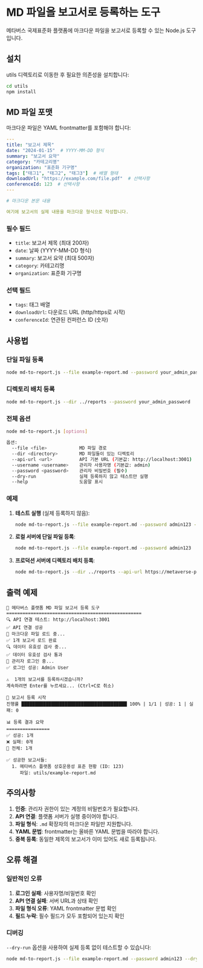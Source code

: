 # MD 파일을 보고서로 등록하는 도구

메타버스 국제표준화 플랫폼에 마크다운 파일을 보고서로 등록할 수 있는 Node.js 도구입니다.

## 설치

utils 디렉토리로 이동한 후 필요한 의존성을 설치합니다:

```bash
cd utils
npm install
```

## MD 파일 포맷

마크다운 파일은 YAML frontmatter를 포함해야 합니다:

```yaml
---
title: "보고서 제목"
date: "2024-01-15"  # YYYY-MM-DD 형식
summary: "보고서 요약"
category: "카테고리명"
organization: "표준화 기구명"
tags: ["태그1", "태그2", "태그3"]  # 배열 형태
downloadUrl: "https://example.com/file.pdf"  # 선택사항
conferenceId: 123  # 선택사항
---

# 마크다운 본문 내용

여기에 보고서의 실제 내용을 마크다운 형식으로 작성합니다.
```

### 필수 필드
- `title`: 보고서 제목 (최대 200자)
- `date`: 날짜 (YYYY-MM-DD 형식)
- `summary`: 보고서 요약 (최대 500자)
- `category`: 카테고리명
- `organization`: 표준화 기구명

### 선택 필드
- `tags`: 태그 배열
- `downloadUrl`: 다운로드 URL (http/https로 시작)
- `conferenceId`: 연관된 컨퍼런스 ID (숫자)

## 사용법

### 단일 파일 등록

```bash
node md-to-report.js --file example-report.md --password your_admin_password
```

### 디렉토리 배치 등록

```bash
node md-to-report.js --dir ../reports --password your_admin_password
```

### 전체 옵션

```bash
node md-to-report.js [options]

옵션:
  --file <file>            MD 파일 경로
  --dir <directory>        MD 파일들이 있는 디렉토리
  --api-url <url>          API 기본 URL (기본값: http://localhost:3001)
  --username <username>    관리자 사용자명 (기본값: admin)
  --password <password>    관리자 비밀번호 (필수)
  --dry-run                실제 등록하지 않고 테스트만 실행
  --help                   도움말 표시
```

### 예제

1. **테스트 실행** (실제 등록하지 않음):
   ```bash
   node md-to-report.js --file example-report.md --password admin123 --dry-run
   ```

2. **로컬 서버에 단일 파일 등록**:
   ```bash
   node md-to-report.js --file example-report.md --password admin123
   ```

3. **프로덕션 서버에 디렉토리 배치 등록**:
   ```bash
   node md-to-report.js --dir ../reports --api-url https://metaverse-platform.com --password admin123
   ```

## 출력 예제

```
📝 메타버스 플랫폼 MD 파일 보고서 등록 도구
==================================================
🔍 API 연결 테스트: http://localhost:3001
✅ API 연결 성공
📄 마크다운 파일 로드 중...
✅ 1개 보고서 로드 완료
🔍 데이터 유효성 검사 중...
✅ 데이터 유효성 검사 통과
🔐 관리자 로그인 중...
✅ 로그인 성공: Admin User

⚠️  1개의 보고서를 등록하시겠습니까?
계속하려면 Enter를 누르세요... (Ctrl+C로 취소)

🚀 보고서 등록 시작
진행률 ███████████████████████████████████████ 100% | 1/1 | 성공: 1 | 실패: 0

📊 등록 결과 요약
================
✅ 성공: 1개
❌ 실패: 0개
📄 전체: 1개

✅ 성공한 보고서들:
  1. 메타버스 플랫폼 상호운용성 표준 현황 (ID: 123)
     파일: utils/example-report.md
```

## 주의사항

1. **인증**: 관리자 권한이 있는 계정의 비밀번호가 필요합니다.
2. **API 연결**: 플랫폼 서버가 실행 중이어야 합니다.
3. **파일 형식**: `.md` 확장자의 마크다운 파일만 지원합니다.
4. **YAML 문법**: frontmatter는 올바른 YAML 문법을 따라야 합니다.
5. **중복 등록**: 동일한 제목의 보고서가 이미 있어도 새로 등록됩니다.

## 오류 해결

### 일반적인 오류

1. **로그인 실패**: 사용자명/비밀번호 확인
2. **API 연결 실패**: 서버 URL과 상태 확인
3. **파일 형식 오류**: YAML frontmatter 문법 확인
4. **필드 누락**: 필수 필드가 모두 포함되어 있는지 확인

### 디버깅

`--dry-run` 옵션을 사용하여 실제 등록 없이 테스트할 수 있습니다:

```bash
node md-to-report.js --file example-report.md --password admin123 --dry-run
```